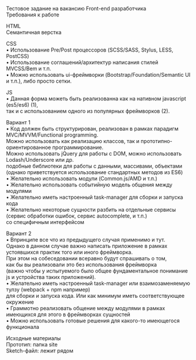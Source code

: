 Тестовое задание на вакансию Front-end разработчика</br>
Требования к работе</br>

HTML</br>
Семантичная верстка</br>

CSS</br>
•	Использование Pre/Post процессоров (SCSS/SASS, Stylus, LESS, PostCSS)</br>
•	Использование соглашений/архитектур написания стилей MVCSS/Bem и т.п.</br>
•	Можно использовать ui-фреймворки (Bootstrap/Foundation/Semantic UI и т.п.), либо просто сетки.</br>

JS</br>
•	Данная форма можеть быть реализованна как на нативном javascript (es5/es6) (1),</br>
так и с использованием одного из популярных фреймворков (2).</br>

Вариант 1</br>
•	Код должен быть структурирован, реализован в рамках парадигм MVC/MVVM/Functional programming. </br>
Можно использовать как реализацию классов, так и прототипно-ориентированное программирование.</br>
Можно использовать jQuery для работы с DOM, можно использовать Lodash/Underscore или др.</br>
подобные библиотеки для работы с данными, массивами, объектами (однако приветствуется использование стандартных методов из ES6)</br>
•	Желательно использовать модули (Common.js/AMD и т.п.)</br>
•	Желательно использовать событийную модель общения между модулями</br>
•	Желательно иметь настроенный task-manager для сборки и запуска кода</br>
•	Желательно некоторые сущности разбить на отдельные сервисы (сервис обработки ошибок, сервис autocomplete, и т.п.)</br>
со специфичным интерфейсом</br>

Вариант 2</br>
•	Впринципе все что из предыдущего случая применимо и тут.</br>
Однако в данном случае важно написать приложение в рамках устоявшихся практик того или иного фреймворка.</br>
При этом на собеседовании всеравно будут спрашивать о том, </br>
как бы вы реализовали это без использования фреймворка </br>
(важно чтобы у испытуемого было общее фундаментальное понимание js и устройства таких приложений).</br>
•	Желательно иметь настроенный task-manager или взаимозаменяемую тулзу (webpack + npm например)</br>
для сборки и запуска кода. Или как минимум иметь соответствующее окружение</br>
•	Граммотно реализовать общение между модулями в рамках имеющихся для этого в фреймворках сущностей</br>
•	Можно использовать готовые решения для какого-то имеющегося функционала</br>

Исходные материалы</br>
Прототип: папка site</br>
Sketch-файл: лежит рядом</br>
